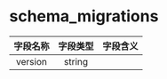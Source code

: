 # schema_migrations

| 字段名称 | 字段类型 | 字段含义 |
| :-----: | :-----: | :-----: 
| version | string |  |

